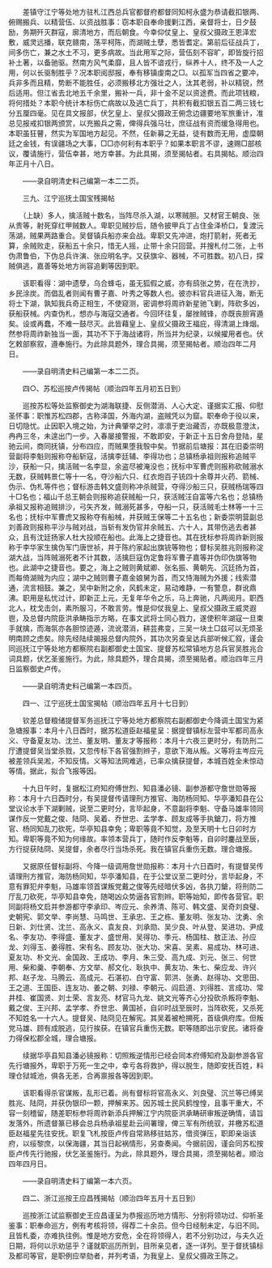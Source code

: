 <!-- { "loadSidebar": true } -->
　　差镇守江宁等处地方驻札江西总兵官都督府都督同知柯永盛为恭请截扣银两、俯赐搬兵、以精营伍、以资战胜事：窃本职自奉命援剿江西，亲督将士，日夕鼓励，务期歼灭群寇，廓清地方，而后朝食。今幸仰仗皇上、皇叔父摄政王恩泽宏敷，威灵远播，联克赣南，荡平柯陈，而湖贼土孽，悉皆耆定。第前后征战兵丁，间多伤亡，兼之水土不习，更多病故。当此用军之际，营伍刻不容旷，即皆旋行招补土著，以备驰驱。然南方风气柔靡，且人皆不谙戎行，纵养十人，终不及一人之用，何以长驱制胜乎？况本职阅邸报，奉有移镇虔南之□。以孤军当四省之要冲，兵非多而且精，势断不能胜任，必须搬移北方强壮之人，汰其老弱，补以精锐，然后适用。但江省去北地五千余里，搬补一兵，非十金不足以资途费。而此项钱粮，将何措处？本职今统计本标伤亡病故以及逃亡兵丁，共积有截扣银五百二两三钱七分五厘四毫。见在具文报部，伏乞皇上、皇叔父摄政王俯念边疆要地军旅重计，准总见报戒扣银两颁赏，以充搬兵之需，俾得兵强马壮，庶征战有资而缓急得用也。本职虽狂瞽，然实为军国地方起见。不然，任新募之无益，徒有数而无用，虚糜朝廷之金钱，有误疆场之大事，□□亦何利有本职乎？如果本职言不谬，速赐□部核议，覆请施行，营伍幸甚，地方幸甚。为此具揭，须至揭帖者。右具揭帖。顺治四年正月十八日。

　　——录自明清史料己编第一本二二页。

　　三九、江宁巡抚土国宝残揭帖

　　（上缺）多人，擒活贼十数名，当阵尽杀入湖，以寒贼胆。又材官王朝良、张从贵等，射死穿红甲贼数人。卑职见贼抄后，随令披甲兵丁占住金泽桥口，复渡沅荡湖，贼果两路重合。吴督镇兵船亦来会战。卑职又先冲进，炮打箭射，死者无算，余贼败走，获船五十余只，惜无人摇，止带十余只回营。并搜札付二张，上书伪肃鲁伯，下伪总兵许演、张应明名字。又获旗伞、器械，不可胜数。初八日，探贼俱逃，嘉善等处地方尚容追剿等因到职。

　　该职看得：湖中遗孽，乌合蜂屯，虽无狐假之威，亦有鸱张之势，在在洗抄，乡民涂炭。而倡乱者则闻有曹子嘉、叶秀之等数人也。彼亦料官兵进征入海，断无将士下湖，孰知我兵奇正相生，不使窥测，密调参将周祚新星驰飞剿，阵砍多凶，获船获械。内查伪札，想亦与海寇交通者。今回环往复，屡挫贼锋，亦既丧胆宵遁矣。设或再蠢，不难一鼓尽灭。此皆藉皇上、皇叔父摄政王福庇，得清湖上烽烟。然参将周祚新独当一面，其功不下于海战诸将，所当并为纪录，以候擢用者也。伏乞敕部察叙，遵奉施行。为此除具题外，理合具揭，须至揭帖者。顺治四年二月日。

　　——录自明清史料己编第一本二二页。

　　四○、苏松巡按卢传揭帖（顺治四年五月初五日到）

　　巡按苏松等处监察御史为湖海联捷、反侧潜消、人心大定、谨据实汇报、仰慰圣怀事：职惟苏松四郡，古称泽国，外海内湖，盗贼凭以为窟。职奉命于役以来，日切隐忧。止因职入境之始，为计典肇举之时，凛凛于吏治藏否，亦既极意澄汰，冉冉三冬，未遑出门一步。入春屡接警报，不敢即安，于新正十五日舍舟登陆，星驰云间，商同抚镇，分布四应，而贼果堕我彀中矣。节据前后塘报：其在旧委崇明营副将李魁则报称夺船斩寇，活擒李廷辅、李得功也；总镇杨承祖则报称追贼平沙，获船一只，擒活贼一名李显，余盗尽被淹没也；抚标中军曹虎则报称砍贼溺水无数，获贼韩景仁等十一名，夺沙船六只、红衣炮百子铳四十余尊并火药、箭械、伪示、伪札等件也；督标游击韩文盛则称冲杀贼营，夺得沙船三只，获贼杨瑞等四十□名也；福山千总王朝会则报称追获贼船一只，获活贼汪自富等六名也；总镇杨承祖又报称追贼排沙，弓矢齐发，贼溺死甚多，夺船一只，获活贼毛士林等一十三名也；抚标中军曹虎又报称夺有船械，并获贼王保等二十五名也；新委崇明营副总刘善政则报称平沙与贼对战，当斩有发伪官并余贼五、六十人，其带伤逃去者甚众，且有沈廷扬家人杜大投顺在船也。此海上之捷音也。其在抚标参将周祚新则报称于李华家生擒伪军门唐世祯，并于陈约家起出旗铳等物也；督标吴胜兆则报称淀湖大战，当阵贼溺死者不计其数，活擒巨寇伪定鲁将军曹子嘉等并伪印伪旗等物也。此湖中之捷音也。要之，海上之贼则黄斌卿、张名振、黄朝先、沉廷扬为首，而每倚湖贼为内应；湖中之贼则曹子嘉金娘舅为首，而又恃海贼为外援；线索潜通，流言相鼓。兼之，吴中新附之余，风鹤未定，易动难静，一有警息，群讹鼎沸。职用是私忧过计，即新正上元，无复年华令之乐，马上奔驰，凡两阅月。职西北人，枕戈击剑，素所服习，不敢言劳。惟是仰仗我皇上、皇叔父摄政王威灵遐鬯，及总督内院臣洪承畴指示方略，在事文武将士同心戮力，遂使积年湖寇一旦束手就擒，而海氛亦各胆惊迹遁，流讹潜消，耕芸弗变，三吴一块土□兹可以无烦圣明南顾之虑矣。除先经陆续揭报总督内院外，其功次另查呈达兵部听候汇叙，谨会同巡抚江宁等处地方都察院右副都御史土国宝、提督苏松常镇地方总兵官吴胜兆合词具题，伏乞圣鉴施行。为此，除具题外，理合具揭，须至揭贴者。顺治四年三月日监察御史卢传。

　　——录自明清史料己编第一本四页。

　　四一、江宁巡抚土国宝揭帖（顺治四年五月十七日到）

　　钦差总督粮储提督军务巡抚江宁等处地方都察院右副都御史今降调土国宝为紧急塘报事：本月十八日酉时，据苏松道臣赵福星呈：据提督镇标左营中军都司高永义、守备夏友功、沈兰、董友明、董友才等报称：本月十六夜三更时分，有防刑二厅遭提督吴当堂杀戮，又忽传标下各官强割辫子，意欲下海从叛。义等将主岑应元被差领兵吴淞，不知反情。义等知法网难逃，已率众擒获提督，本城百姓全未惊动等情。据此，拟合飞报等因。

　　十九日午时，复据松江府知府傅世烈、知县潘必镜、副参游都守詹世勋等报称：本月十六日酉时分，有吴提督传请理刑方推官、海防杨同知、华亭潘知县在公堂议论水手下湖剿贼，说至二更时分，言毕起身，不意副将李魁、守备马雄率领同谋作反一党戴之俊、陆冏、吴着、乔世忠、孟学孝、顾友成等手执鎗刀，将方推官、杨同知乱刀砍死，华亭知县幸免；卑职等竟不知觉，及至天明十七日卯时方知。卑职等竟不知为何缘故。率领本营兵丁，随时作反李魁等，自卯时鏖战至辰，方行捉获陆冏、吴提督，余者尽行当场杀死。我在镇官兵重伤无数。理合塘报。

　　又据原任督标副将、今降一级调用詹世勋报称：本月十六日酉时，有提督吴传请理刑方推官，海防杨同知，华亭潘知县，在于公堂议至二更时分，言毕起身，不意有罪犯弁李魁，马雄率领首谋叛党戴之俊等先经暗伏多凶，各执刀鎗，将刑防二厅乱刀砍死，华亭知县幸免，随喝凶众势逼各官割辫。职等始知，即传各营官。职同副将杨文启并参游都守李承印、岑应元、余养清、陈可、韩文盛、吴奇刘良璧、史朝宪、郭文举、李尚慧、马鸣世、王承忠、王之栋、董友明、张友功、沈勇、余日新、刘仕贤、沈兰、高永义、袁友良、刘承勋、吴少良、叶从登、吴进功、尹成名、李友功、李得盛、董友才、盛世用、吴得功、季元、杨国柱、敖正法、孙应龙、刘得玉、姜得胜、宋有名、顾友功、张大功、宋喜、吴素、易成功、林可进、夏友功、朴文光、金国政、王成功、李月、朱三受、高九成、刘元、张三、何世用、柴和羹、李朝奉、方文举、郝文化、耿执中、黄友功、朱七、柴应龙、许兴邦、赵子龙、马腾云、高成元、石湛初、白守富、郭洪、张勇、赵得功、文思田、王之道、王国臣、连友功、姜之朝、刘禄、李朝元、阎启道、刘得胜、言成功、常井桂、崔国贤、刘士荣、言友亮、材官马九龙、姚文光等齐心分投砍杀叛将李魁、戴之俊、王兴邦、孟学孝、乔世忠、黄国祯，自卯时战至辰时，当阵砍死，又杀死不知姓名一十六人。提督吴、陆冏见在解宪。其吴着被枪搠死，首级俱府库。但叛党马雄、顾有成脱逃，见行挨获。在镇官兵重伤无数。职等随即出示安民。诸将奋力得保松郡全城，理合塘报。

　　续据华亭县知县潘必镜报称：切照叛逆情形已经会同本府傅知府及副参游各官先行塘报外，卑职于万死一生之中，幸亏各将救护，得以脱生，随即安抚百姓，料理仓狱城池，俱各无恙，合再禀报各等因到职。

　　该职看得杀官谋叛，乱形已着。尚有督标将官高永义、刘良璧、沉兰等已缚吴胜兆、陆冏，并获伪银印一颗，押解来苏。因苏城士民风鹤惶惶，且事干重大，不容一刻稽留，随差职标参将周祚新添兵押解江宁内院臣洪承畴研审叛逆确情，请旨发落外，所遗督篆已移会总兵杨承祖星赴云间署理，俾三军有所统驭，并檄苏松道臣赵福星先往安抚。职复飞札按臣卢传自常熟移驻姑苏，借资弹压，职即亲诣该府，以绥黎庶，以保海疆，其当日起祸情形，另查奏闻。今据前因，谨会同苏松按臣卢传先行驰报，伏乞圣鉴施行。为此，除具题外，理合具揭，须至揭帖者。顺治四年四月日。

　　——录自明清史料丁编第一本六页。

　　四二、浙江巡按王应昌残揭帖（顺治四年五月十五日到）

　　巡按浙江试监察御史王应昌谨呈为恭报巡历地方情形、分别将领功过、仰祈圣鉴事：职奉命巡方，例有考核将领，得荐二十余员。但今日经制未定，与旧不同。且皆札委，亦难执往例。惟是地方安危，全在将领得人，若不分别功过，与夫久近日期，将何以示劝惩乎？谨就职巡历所到，目所亲见者，逐一详列。至于督抚镇标及都司等官，是职例应举劾者，并列考语，为我皇上、皇叔父摄政王陈之。

